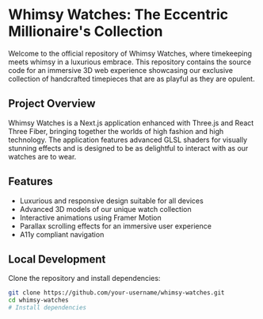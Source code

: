 # Whimsy Watches: The Eccentric Millionaire's Collection

Welcome to the official repository of Whimsy Watches, where timekeeping meets whimsy in a luxurious embrace. This repository contains the source code for an immersive 3D web experience showcasing our exclusive collection of handcrafted timepieces that are as playful as they are opulent.

## Project Overview

Whimsy Watches is a Next.js application enhanced with Three.js and React Three Fiber, bringing together the worlds of high fashion and high technology. The application features advanced GLSL shaders for visually stunning effects and is designed to be as delightful to interact with as our watches are to wear.

## Features

- Luxurious and responsive design suitable for all devices
- Advanced 3D models of our unique watch collection
- Interactive animations using Framer Motion
- Parallax scrolling effects for an immersive user experience
- A11y compliant navigation

## Local Development

Clone the repository and install dependencies:

```bash
git clone https://github.com/your-username/whimsy-watches.git
cd whimsy-watches
# Install dependencies